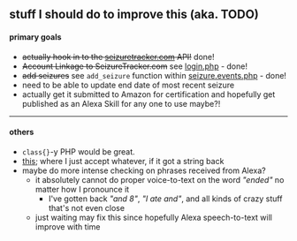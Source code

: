 ## stuff I should do to improve this (aka. TODO)

#### primary goals

* ~~actually hook in to the [seizuretracker.com](https://seizuretracker.com/) API!~~ done!
* ~~Account Linkage to SeizureTracker.com~~ see [login.php](login.php) - done!
* ~~add seizures~~ see `add_seizure` function within [seizure.events.php](seizure.events.php) - done!
* need to be able to update end date of most recent seizure
* actually get it submitted to Amazon for certification and hopefully get published as an Alexa Skill for any one to use maybe?!

---

#### others

* `class{}`-y PHP would be great.
* [this](https://github.com/ericoc/alexa-testing/blob/master/seizure/seizure.php#L31); where I just accept whatever, if it got a string back
* maybe do more intense checking on phrases received from Alexa?
  - it absolutely cannot do proper voice-to-text on the word *"ended"* no matter how I pronounce it
      * I've gotten back *"and 8"*, *"I ate and"*, and all kinds of crazy stuff that's not even close
  - just waiting may fix this since hopefully Alexa speech-to-text will improve with time

